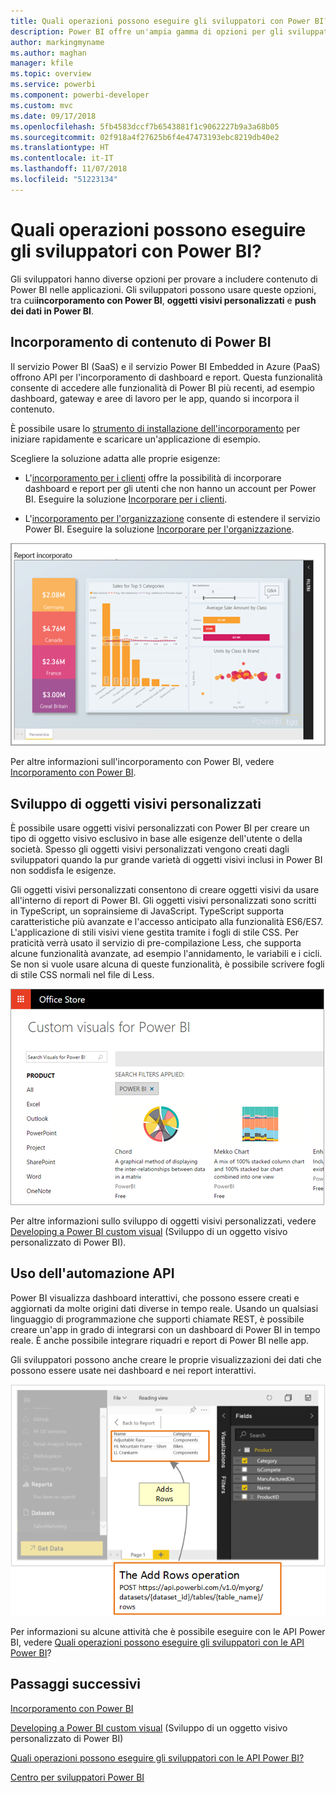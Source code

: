 ```yaml
---
title: Quali operazioni possono eseguire gli sviluppatori con Power BI?
description: Power BI offre un'ampia gamma di opzioni per gli sviluppatori, che vanno dall'incorporamento agli oggetti visivi personalizzati fino ai set di dati in streaming.
author: markingmyname
ms.author: maghan
manager: kfile
ms.topic: overview
ms.service: powerbi
ms.component: powerbi-developer
ms.custom: mvc
ms.date: 09/17/2018
ms.openlocfilehash: 5fb4583dccf7b6543881f1c9062227b9a3a68b05
ms.sourcegitcommit: 02f918a4f27625b6f4e47473193ebc8219db40e2
ms.translationtype: HT
ms.contentlocale: it-IT
ms.lasthandoff: 11/07/2018
ms.locfileid: "51223134"
---
```

# <a name="what-can-developers-do-with-power-bi"></a>Quali operazioni possono eseguire gli sviluppatori con Power BI?

Gli sviluppatori hanno diverse opzioni per provare a includere contenuto di Power BI nelle applicazioni. Gli sviluppatori possono usare queste opzioni, tra cui**incorporamento con Power BI**, **oggetti visivi personalizzati** e **push dei dati in Power BI**.

## <a name="embedding-power-bi-content"></a>Incorporamento di contenuto di Power BI

Il servizio Power BI (SaaS) e il servizio Power BI Embedded in Azure (PaaS) offrono API per l'incorporamento di dashboard e report. Questa funzionalità consente di accedere alle funzionalità di Power BI più recenti, ad esempio dashboard, gateway e aree di lavoro per le app, quando si incorpora il contenuto.

È possibile usare lo [strumento di installazione dell'incorporamento](https://aka.ms/embedsetup) per iniziare rapidamente e scaricare un'applicazione di esempio.

Scegliere la soluzione adatta alle proprie esigenze:

* L'[incorporamento per i clienti](embedding.md#embedding-for-your-customers) offre la possibilità di incorporare dashboard e report per gli utenti che non hanno un account per Power BI. Eseguire la soluzione [Incorporare per i clienti](https://aka.ms/embedsetup/AppOwnsData).

* L'[incorporamento per l'organizzazione](embedding.md#embedding-for-your-organization) consente di estendere il servizio Power BI. Eseguire la soluzione [Incorporare per l'organizzazione](https://aka.ms/embedsetup/UserOwnsData).

![Esempio di Power BI Embedded](media/what-can-you-do/what-can-you-do-02.png)

Per altre informazioni sull'incorporamento con Power BI, vedere [Incorporamento con Power BI](embedding.md).

## <a name="developing-custom-visuals"></a>Sviluppo di oggetti visivi personalizzati

È possibile usare oggetti visivi personalizzati con Power BI per creare un tipo di oggetto visivo esclusivo in base alle esigenze dell'utente o della società. Spesso gli oggetti visivi personalizzati vengono creati dagli sviluppatori quando la pur grande varietà di oggetti visivi inclusi in Power BI non soddisfa le esigenze.

Gli oggetti visivi personalizzati consentono di creare oggetti visivi da usare all'interno di report di Power BI. Gli oggetti visivi personalizzati sono scritti in TypeScript, un soprainsieme di JavaScript. TypeScript supporta caratteristiche più avanzate e l'accesso anticipato alla funzionalità ES6/ES7. L'applicazione di stili visivi viene gestita tramite i fogli di stile CSS. Per praticità verrà usato il servizio di pre-compilazione Less, che supporta alcune funzionalità avanzate, ad esempio l'annidamento, le variabili e i cicli. Se non si vuole usare alcuna di queste funzionalità, è possibile scrivere fogli di stile CSS normali nel file di Less.

![Esempio di oggetti visivi](media/what-can-you-do/powerbi-custom-visual-store.png)

Per altre informazioni sullo sviluppo di oggetti visivi personalizzati, vedere [Developing a Power BI custom visual](custom-visual-develop-tutorial.md) (Sviluppo di un oggetto visivo personalizzato di Power BI).

## <a name="using-api-automation"></a>Uso dell'automazione API

Power BI visualizza dashboard interattivi, che possono essere creati e aggiornati da molte origini dati diverse in tempo reale. Usando un qualsiasi linguaggio di programmazione che supporti chiamate REST, è possibile creare un'app in grado di integrarsi con un dashboard di Power BI in tempo reale. È anche possibile integrare riquadri e report di Power BI nelle app.

Gli sviluppatori possono anche creare le proprie visualizzazioni dei dati che possono essere usate nei dashboard e nei report interattivi.

![Esempio di push dei dati](media/what-can-you-do/powerbi-push-data.png)

Per informazioni su alcune attività che è possibile eseguire con le API Power BI, vedere [Quali operazioni possono eseguire gli sviluppatori con le API Power BI](overview-of-power-bi-rest-api.md)?

## <a name="next-steps"></a>Passaggi successivi

[Incorporamento con Power BI](embedding.md)  

[Developing a Power BI custom visual](https://microsoft.github.io/PowerBI-visuals/docs/step-by-step-lab/developing-a-power-bi-custom-visual/) (Sviluppo di un oggetto visivo personalizzato di Power BI)

[Quali operazioni possono eseguire gli sviluppatori con le API Power BI?](overview-of-power-bi-rest-api.md)

[Centro per sviluppatori Power BI](https://powerbi.microsoft.com/developers/)
